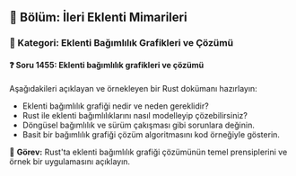 ## 📘 Bölüm: İleri Eklenti Mimarileri  
### 🔹 Kategori: Eklenti Bağımlılık Grafikleri ve Çözümü  
#### ❓ Soru 1455: Eklenti bağımlılık grafikleri ve çözümü

Aşağıdakileri açıklayan ve örnekleyen bir Rust dokümanı hazırlayın:

- Eklenti bağımlılık grafiği nedir ve neden gereklidir?
- Rust ile eklenti bağımlılıklarını nasıl modelleyip çözebilirsiniz?
- Döngüsel bağımlılık ve sürüm çakışması gibi sorunlara değinin.
- Basit bir bağımlılık grafiği çözüm algoritmasını kod örneğiyle gösterin.

🔧 **Görev:** Rust'ta eklenti bağımlılık grafiği çözümünün temel prensiplerini ve örnek bir uygulamasını açıklayın.
